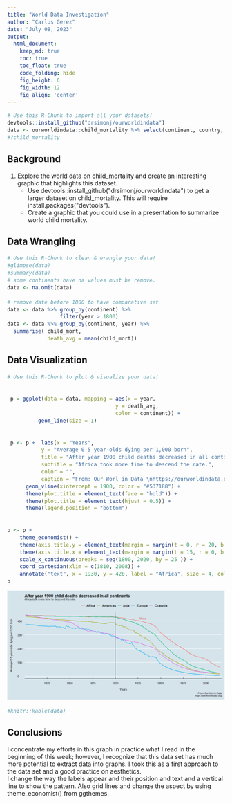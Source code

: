 ```yaml
---
title: "World Data Investigation"
author: "Carlos Gerez"
date: "July 08, 2023"
output:
  html_document:  
    keep_md: true
    toc: true
    toc_float: true
    code_folding: hide
    fig_height: 6
    fig_width: 12
    fig_align: 'center'
---
```







```r
# Use this R-Chunk to import all your datasets!
devtools::install_github("drsimonj/ourworldindata")
data <- ourworldindata::child_mortality %>% select(continent, country, year, child_mort)
#?child_mortality
```

## Background

1. Explore the world data on child_mortality and create an interesting graphic that highlights this dataset.  
    - Use devtools::install_github("drsimonj/ourworldindata") to get a larger dataset on child_mortality. This will require install.packages("devtools").  
    - Create a graphic that you could use in a presentation to summarize world child mortality.


## Data Wrangling


```r
# Use this R-Chunk to clean & wrangle your data!
#glimpse(data)
#summary(data)
# some continents have na values must be remove.
data <- na.omit(data)

# remove date before 1800 to have comparative set
data <- data %>% group_by(continent) %>%
                 filter(year > 1800) 
data <- data %>% group_by(continent, year) %>%
  summarise( child_mort,
             death_avg = mean(child_mort))              
```

## Data Visualization


```r
# Use this R-Chunk to plot & visualize your data!


 p = ggplot(data = data, mapping = aes(x = year, 
                                   y = death_avg, 
                                   color = continent)) +
          geom_line(size = 1)


 p <- p +  labs(x = "Years",
           y = "Average 0-5 year-olds dying per 1,000 born",
           title = "After year 1900 child deaths decreased in all continents ",
           subtitle = "Africa took more time to descend the rate.",
           color = "",
           caption = "From: Our Worl in Data \nhttps://ourworldindata.org/") +
      geom_vline(xintercept = 1900, color = "#537188") +
      theme(plot.title = element_text(face = "bold")) +
      theme(plot.title = element_text(hjust = 0.5)) +
      theme(legend.position = "bottom")
      
 
p <- p +
    theme_economist() +
    theme(axis.title.y = element_text(margin = margin(t = 0, r = 20, b = 0, l = 0))) +
    theme(axis.title.x = element_text(margin = margin(t = 15, r = 0, b = 0, l = 0))) +
    scale_x_continuous(breaks = seq(1800, 2020, by = 25 )) +
    coord_cartesian(xlim = c(1810, 2008)) +
    annotate("text", x = 1930, y = 420, label = "Africa", size = 4, color = "#E76161") 
p
```

![](world_Data_Investigation_files/figure-html/plot_data-1.png)<!-- -->

```r
#knitr::kable(data)
```

## Conclusions

I concentrate my efforts in this graph in practice what I read in the beginning of this week; however, I recognize that this data set has much more potential to extract data into graphs. I took this as a first approach to the data set and a good practice on aesthetics.  
I change the way the labels appear and their position and text and a vertical line to show the pattern. Also grid lines and change the aspect by using theme_economist() from ggthemes.
